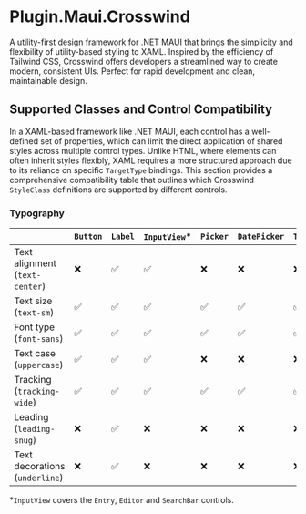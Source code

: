 # Plugin.Maui.Crosswind
 
 A utility-first design framework for .NET MAUI that brings the simplicity and flexibility of utility-based styling to XAML. Inspired by the efficiency of Tailwind CSS, Crosswind offers developers a streamlined way to create modern, consistent UIs. Perfect for rapid development and clean, maintainable design.

## Supported Classes and Control Compatibility
In a XAML-based framework like .NET MAUI, each control has a well-defined set of properties, which can limit the direct application of shared styles across multiple control types. Unlike HTML, where elements can often inherit styles flexibly, XAML requires a more structured approach due to its reliance on specific `TargetType` bindings. This section provides a comprehensive compatibility table that outlines which Crosswind `StyleClass` definitions are supported by different controls.

### Typography

|            | `Button` | `Label` | `InputView`* | `Picker` | `DatePicker` | `TimePicker` |
|-------------|--------|-------|-------|-------|-------|-------|
| Text alignment (`text-center`) | ❌ | ✅ | ✅ | ❌ | ❌ | ❌ |
| Text size (`text-sm`) | ✅ | ✅ | ✅ | ✅ |  ✅ |  ✅ |
| Font type (`font-sans`) | ✅ | ✅ | ✅ | ✅ |  ✅ |  ✅ |
| Text case (`uppercase`) | ✅ | ✅ | ✅ | ❌ | ❌ | ❌ |
| Tracking (`tracking-wide`) | ✅ | ✅ | ✅ | ✅ |  ✅ |  ✅ |
| Leading (`leading-snug`) | ❌ | ✅ | ❌ | ❌ | ❌ | ❌ |
| Text decorations (`underline`) | ❌ | ✅ | ❌ | ❌ | ❌ | ❌ |

*`InputView` covers the `Entry`, `Editor` and `SearchBar` controls.